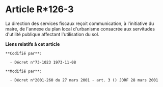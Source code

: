 # Article R*126-3

La direction des services fiscaux reçoit communication, à l'initiative du maire, de l'annexe du plan local d'urbanisme
consacrée aux servitudes d'utilité publique affectant l'utilisation du sol.

**Liens relatifs à cet article**

	**Codifié par**:

	  - Décret n°73-1023 1973-11-08

	**Modifié par**:

	  - Décret n°2001-260 du 27 mars 2001 - art. 3 () JORF 28 mars 2001
